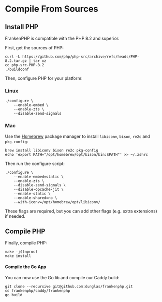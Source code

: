 # Compile From Sources

## Install PHP

FrankenPHP is compatible with the PHP 8.2 and superior.

First, get the sources of PHP:

```
curl -L https://github.com/php/php-src/archive/refs/heads/PHP-8.2.tar.gz | tar xz
cd php-src-PHP-8.2
./buildconf
```

Then, configure PHP for your platform:

### Linux

```
./configure \
    --enable-embed \
    --enable-zts \
    --disable-zend-signals
```

### Mac

Use the [Homebrew](https://brew.sh/) package manager to install
`libiconv`, `bison`, `re2c` and `pkg-config`:

```
brew install libiconv bison re2c pkg-config
echo 'export PATH="/opt/homebrew/opt/bison/bin:$PATH"' >> ~/.zshrc
```

Then run the configure script:

```
./configure \
    --enable-embed=static \
    --enable-zts \
    --disable-zend-signals \
    --disable-opcache-jit \
    --enable-static \
    --enable-shared=no \
    --with-iconv=/opt/homebrew/opt/libiconv/
```

These flags are required, but you can add other flags (e.g. extra extensions)
if needed.

## Compile PHP

Finally, compile PHP:

```
make -j$(nproc)
make install
```

#### Compile the Go App

You can now use the Go lib and compile our Caddy build:

```
git clone --recursive git@github.com:dunglas/frankenphp.git
cd frankenphp/caddy/frankenphp
go build
```
